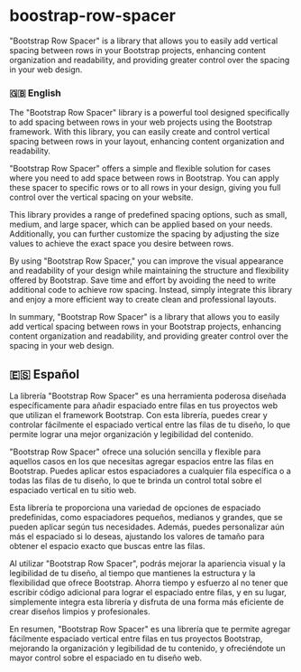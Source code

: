 # boostrap-row-spacer

"Bootstrap Row Spacer" is a library that allows you to easily add vertical spacing between rows in your Bootstrap projects, enhancing content organization and readability, and providing greater control over the spacing in your web design.

### 🇬🇧 English

The "Bootstrap Row Spacer" library is a powerful tool designed specifically to add spacing between rows in your web projects using the Bootstrap framework. With this library, you can easily create and control vertical spacing between rows in your layout, enhancing content organization and readability.

"Bootstrap Row Spacer" offers a simple and flexible solution for cases where you need to add space between rows in Bootstrap. You can apply these spacer to specific rows or to all rows in your design, giving you full control over the vertical spacing on your website.

This library provides a range of predefined spacing options, such as small, medium, and large spacer, which can be applied based on your needs. Additionally, you can further customize the spacing by adjusting the size values to achieve the exact space you desire between rows.

By using "Bootstrap Row Spacer," you can improve the visual appearance and readability of your design while maintaining the structure and flexibility offered by Bootstrap. Save time and effort by avoiding the need to write additional code to achieve row spacing. Instead, simply integrate this library and enjoy a more efficient way to create clean and professional layouts.

In summary, "Bootstrap Row Spacer" is a library that allows you to easily add vertical spacing between rows in your Bootstrap projects, enhancing content organization and readability, and providing greater control over the spacing in your web design.

## 🇪🇸 Español

La librería "Bootstrap Row Spacer" es una herramienta poderosa diseñada específicamente para añadir espaciado entre filas en tus proyectos web que utilizan el framework Bootstrap. Con esta librería, puedes crear y controlar fácilmente el espaciado vertical entre las filas de tu diseño, lo que permite lograr una mejor organización y legibilidad del contenido.

"Bootstrap Row Spacer" ofrece una solución sencilla y flexible para aquellos casos en los que necesitas agregar espacios entre las filas en Bootstrap. Puedes aplicar estos espaciadores a cualquier fila específica o a todas las filas de tu diseño, lo que te brinda un control total sobre el espaciado vertical en tu sitio web.

Esta librería te proporciona una variedad de opciones de espaciado predefinidas, como espaciadores pequeños, medianos y grandes, que se pueden aplicar según tus necesidades. Además, puedes personalizar aún más el espaciado si lo deseas, ajustando los valores de tamaño para obtener el espacio exacto que buscas entre las filas.

Al utilizar "Bootstrap Row Spacer", podrás mejorar la apariencia visual y la legibilidad de tu diseño, al tiempo que mantienes la estructura y la flexibilidad que ofrece Bootstrap. Ahorra tiempo y esfuerzo al no tener que escribir código adicional para lograr el espaciado entre filas, y en su lugar, simplemente integra esta librería y disfruta de una forma más eficiente de crear diseños limpios y profesionales.

En resumen, "Bootstrap Row Spacer" es una librería que te permite agregar fácilmente espaciado vertical entre filas en tus proyectos Bootstrap, mejorando la organización y legibilidad de tu contenido, y ofreciéndote un mayor control sobre el espaciado en tu diseño web.
